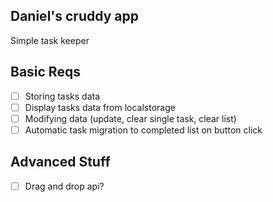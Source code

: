## Daniel's cruddy app ##

Simple task keeper
## Basic Reqs
- [ ] Storing tasks data
- [ ] Display tasks data from localstorage
- [ ] Modifying data (update, clear single task, clear list)
- [ ] Automatic task migration to completed list on button click

## Advanced Stuff
- [ ] Drag and drop api?




